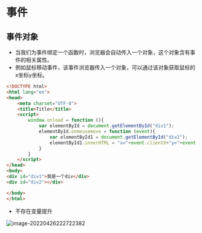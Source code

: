 # 事件

## 事件对象

* 当我们为事件绑定一个函数时，浏览器会自动传入一个对象，这个对象含有事件的相关属性。
* 例如鼠标移动事件，该事件浏览器传入一个对象，可以通过该对象获取鼠标的x坐标y坐标。

```html
<!DOCTYPE html>
<html lang="en">
<head>
    <meta charset="UTF-8">
    <title>Title</title>
    <script>
        window.onload = function (){
            var elementById = document.getElementById("div1");
            elementById.onmousemove = function (event){
                var elementById1 = document.getElementById("div2");
                elementById1.innerHTML = "x="+event.clientX+"y="+event.clientY;
            }
        }
    </script>
</head>
<body>
<div id="div1">我是一个div</div>
<div id="div2"></div>

</body>
</html>
```

* 不存在变量提升

![image-20220426222722382](D:\note_Typora\HTML+CSS+JavaScript\JavaScript.assets\image-20220426222722382.png)